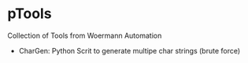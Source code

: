 # pTools
Collection of Tools from Woermann Automation

- CharGen: Python Scrit to generate multipe char strings (brute force)

